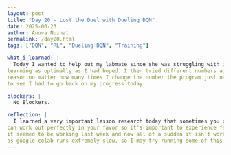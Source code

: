 ```yaml
---
layout: post
title: "Day 20 - Lost the Duel with Dueling DQN"
date: 2025-06-23
author: Anuva Nuzhat
permalink: /day20.html
tags: ["DQN", "RL", "Dueling DQN", "Training"]

what_i_learned: |
  Today I wanted to help out my labmate since she was struggling with implementing the Rainbow DQN. Although I got far in it, I realized later on in the day that my Dueling DQN faltered in it's rewards and wasn't
learning as optimally as I had hoped. I then tried different numbers again with it's epsilon decay, learning rates, and episode numbers but for some
reason no matter how many times I change the number the program just never finishes running. I'm not sure what the problem is but it's quite frustrating
to see I had to go back on my progress today. 

blockers: |
  No Blockers.

reflection: |
  I learned a very important lesson research today that sometimes you can go back in progress you've made and have to start a process over. Not everything
can work out perfectly in your favor so it's important to experience failure to make sure your research is stronger and more reliable. It still is frustrating that
it seemed to be working last week and now all of a sudden it isn't working as I had hoped. I think this may be a google colab issue and not completely a coding issue
as google colab runs extremely slow, so I may try running some of this on VS Code. 
---
```

